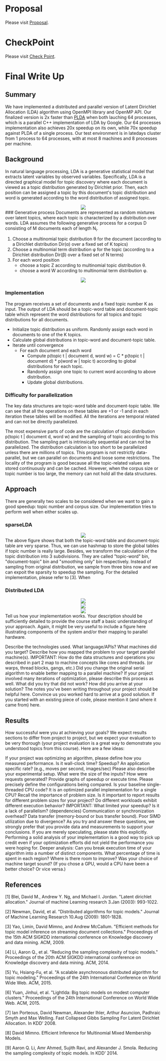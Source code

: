 # Proposal
Please visit [Proposal](proposal.md).
# CheckPoint
Please visit [Check Point](checkpoint.md).

# Final Write Up

## Summary
We have implemented a distributed and parallel version of Latent Dirichlet Allocation (LDA) algorithm using OpenMPI library and OpenMP API. Our finalized version is 2x faster than [PLDA](https://code.google.com/archive/p/plda) when both lauching 64 processes, which is a parallel C++ implementation of LDA by Google. Our 64 processes implementation also achieves 20x speedup on its own, while 70x speedup against PLDA of a single process. Our test environment is in latedays cluster from 1 process to 64 processes, with at most 8 machines and 8 processes per machine.

## Background

In natural language processing, LDA is a generative statistical model that extracts latent variables by observed variables. Specifically, LDA is a directed graphical model for topic discovery where each document is viewed as a topic distribution generated by Dirichlet prior. Then, each position can be assigned a topic by this document's topic distribution and word is generated according to the word distribution of assigned topic.
<div style="text-align:center"><img src ="./IntroToLDA.png" /></div>
### Generative process
Documents are represented as random mixtures over latent topics, where each topic is characterized by a distribution over words. LDA assumes the following generative process for a corpus D consisting of M documents each of length N<sub>i</sub>.

1. Choose a multinomial topic distribution &theta; for the document (according to a Dirichlet distribution Dir(&alpha;) over a fixed set of K topics)
2. Choose a multinomial term distribution &phi; for the topic (according to a Dirichlet distribution Dir(&beta;) over a fixed set of N terms)
3. For each word position
	* choose a topic Z according to multinomial topic distribution &theta;.
	* choose a word W according to multinomial term distribution &phi;.

<div style="text-align:center"><img src ="./Smoothed_LDA.png" /></div>

### Implementation
The program receives a set of documents and a fixed topic number K as input. The output of LDA should be a topic-word table and document-topic table which represent the word distributions for all topics and topic distributions for all documents.

* Initialize topic distribution as uniform. Randomly assign each word in documents to one of the K topics.
* Calculate global distributions in topic-word and document-topic table.
* Iterate until convergence 
	* For each document and each word
		* Compute p(topic t \| document d, word w) = C * p(topic t \| document d) * p(word w \| topic t) according to global distributions for each topic.
		* Randomly assign one topic to current word according to above distribution.
		* Update global distributions.

### Difficulty for parallelization
The key data structures are topic-word table and document-topic table. We can see that all the operations on these tables are +1 or -1 and in each iteration these tables will be modified. All the iterations are temporal related and can not be directly parallelized.

The most expensive parts of code are the calculation of topic distribution p(topic t \| document d, word w) and the sampling of topic according to this distribution. The sampling part is intrinsically sequential and can not be parallelized. The distribution calculation is too short to be parallelized unless there are millions of topics. This program is not restrictly data-parallel, but we can parallel on documents and loose some restrictions. The locality of the program is good because all the topic-related values are stored continuously and can be cached. However, when the corpus size or topic number is too large, the memory can not hold all the data structures.

## Approach
There are generally two scales to be considered when we want to gain a good speedup: topic number and corpus size. Our implementation tries to perform well when either scales up.

### sparseLDA
<div style="text-align:center"><img src ="./sparsity.png" /></div>
The above figure shows that both the topic-word table and document-topic table are very sparse. Thus, we can use hashmap to store the global tables if topic number is really large. Besides, we transform the calculation of the topic distribution into 3 subdivisions. They are called "topic-word" bin, "document-topic" bin and "smoothing only" bin respectively. Instead of sampling from original distribution, we sample from three bins now and we can expoit the sparsity to speedup the sampling. For the detailed implementation, please refer to [3]. When 

### Distributed LDA
<div style="text-align:center"><img src ="./Basic_Idea.png" /></div>
<div style="text-align:center"><img src ="./sync.png" /></div>
<div style="text-align:center"><img src ="./async.png" /></div>
Tell us how your implementation works. Your description should be sufficiently detailed to provide the course staff a basic understanding of your approach. Again, it might be very useful to include a figure here illustrating components of the system and/or their mapping to parallel hardware.

Describe the technologies used. What language/APIs? What machines did you target?
Describe how you mapped the problem to your target parallel machine(s). IMPORTANT: How do the data structures and operations you described in part 2 map to machine concepts like cores and threads. (or warps, thread blocks, gangs, etc.)
Did you change the original serial algorithm to enable better mapping to a parallel machine?
If your project involved many iterations of optimization, please describe this process as well. What did you try that did not work? How did you arrive at your solution? The notes you've been writing throughout your project should be helpful here. Convince us you worked hard to arrive at a good solution.
If you started with an existing piece of code, please mention it (and where it came from) here.

## Results
How successful were you at achieving your goals? We expect results sections to differ from project to project, but we expect your evaluation to be very thorough (your project evaluation is a great way to demonstrate you understood topics from this course). Here are a few ideas:

If your project was optimizing an algorithm, please define how you measured performance. Is it wall-clock time? Speedup? An application specific rate? (e.g., moves per second, images/sec)
Please also describe your experimental setup. What were the size of the inputs? How were requests generated?
Provide graphs of speedup or execute time. Please precisely define the configurations being compared. Is your baseline single-threaded CPU code? It is an optimized parallel implementation for a single CPU?
Recall the importance of problem size. Is it important to report results for different problem sizes for your project? Do different workloads exhibit different execution behavior?
IMPORTANT: What limited your speedup? Is it a lack of parallelism? (dependencies) Communication or synchronization overhead? Data transfer (memory-bound or bus transfer bound). Poor SIMD utilization due to divergence? As you try and answer these questions, we strongly prefer that you provide data and measurements to support your conclusions. If you are merely speculating, please state this explicitly. Performing a solid analysis of your implementation is a good way to pick up credit even if your optimization efforts did not yield the performance you were hoping for.
Deeper analysis: Can you break execution time of your algorithm into a number of distinct components. What percentage of time is spent in each region? Where is there room to improve?
Was your choice of machine target sound? (If you chose a GPU, would a CPU have been a better choice? Or vice versa.)



## References
[1] Blei, David M., Andrew Y. Ng, and Michael I. Jordan. "Latent dirichlet allocation." Journal of machine Learning research 3.Jan (2003): 993-1022.

[2] Newman, David, et al. "Distributed algorithms for topic models." Journal of Machine Learning Research 10.Aug (2009): 1801-1828.

[3] Yao, Limin, David Mimno, and Andrew McCallum. "Efficient methods for topic model inference on streaming document collections." Proceedings of the 15th ACM SIGKDD international conference on Knowledge discovery and data mining. ACM, 2009.

[4] Li, Aaron Q., et al. "Reducing the sampling complexity of topic models." Proceedings of the 20th ACM SIGKDD international conference on Knowledge discovery and data mining. ACM, 2014.

[5] Yu, Hsiang-Fu, et al. "A scalable asynchronous distributed algorithm for topic modeling." Proceedings of the 24th International Conference on World Wide Web. ACM, 2015.

[6] Yuan, Jinhui, et al. "Lightlda: Big topic models on modest computer clusters." Proceedings of the 24th International Conference on World Wide Web. ACM, 2015.

[7] Ian Porteous, David Newman, Alexander Ihler, Arthur Asuncion, Padhraic Smyth and Max Welling. Fast Collapsed Gibbs Sampling For Latent Dirichlet Allocation. In KDD’ 2008.

[8] David Mimno. Efficient Inference for Multinomial Mixed Membership Models.

[9] Aaron Q. Li, Amr Ahmed, Sujith Ravi, and Alexander J. Smola. Reducing the sampling complexity of topic models. In KDD’ 2014.